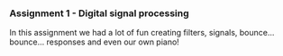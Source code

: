 ### Assignment 1 - Digital signal processing
In this assignment we had a lot of fun creating filters, signals, bounce... bounce... responses and even our own piano!
